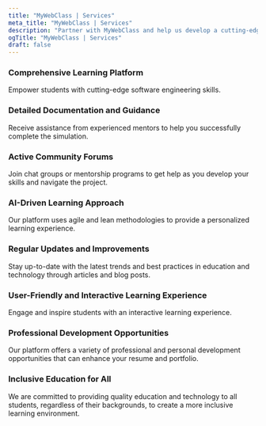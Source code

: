 ```yaml
---
title: "MyWebClass | Services"
meta_title: "MyWebClass | Services"
description: "Partner with MyWebClass and help us develop a cutting-edge platform for AI education, agile, and lean learning. Our team of experts collaborates with partners to create effective and engaging online courses, develop state-of-the-art features and technologies, and achieve our mission of revolutionizing education. Whether your specialty is web development, UX design, content creation, or you're simply passionate about education and technology, we welcome you to join our team. Together, we can make a difference in the lives of learners worldwide!"
ogTitle: "MyWebClass | Services"
draft: false
---
```

<div style={{ display: 'flex', justifyContent: 'space-between', maxWidth: '1000px', margin: '0 auto', padding: '20px' }}>
  <div style={{ backgroundColor: '#f1f1f1', borderRadius: '10px', padding: '20px', width: '22%' }}>
    <h3 style={{ fontSize: '24px', fontWeight: 'bold', marginBottom: '10px' }}>Comprehensive Learning Platform</h3>
    <p style={{ fontSize: '16px', lineHeight: '1.5' }}>Empower students with cutting-edge software engineering skills.</p>
  </div>

  <div style={{ backgroundColor: '#f1f1f1', borderRadius: '10px', padding: '20px', width: '22%' }}>
    <h3 style={{ fontSize: '24px', fontWeight: 'bold', marginBottom: '10px' }}>Detailed Documentation and Guidance</h3>
    <p style={{ fontSize: '16px', lineHeight: '1.5' }}>Receive assistance from experienced mentors to help you successfully complete the simulation.</p>
  </div>

  <div style={{ backgroundColor: '#f1f1f1', borderRadius: '10px', padding: '20px', width: '22%' }}>
    <h3 style={{ fontSize: '24px', fontWeight: 'bold', marginBottom: '10px' }}>Active Community Forums</h3>
    <p style={{ fontSize: '16px', lineHeight: '1.5' }}>Join chat groups or mentorship programs to get help as you develop your skills and navigate the project.</p>
  </div>

  <div style={{ backgroundColor: '#f1f1f1', borderRadius: '10px', padding: '20px', width: '22%' }}>
    <h3 style={{ fontSize: '24px', fontWeight: 'bold', marginBottom: '10px' }}>AI-Driven Learning Approach</h3>
    <p style={{ fontSize: '16px', lineHeight: '1.5' }}>Our platform uses agile and lean methodologies to provide a personalized learning experience.</p>
  </div>
</div>

<div style={{ display: 'flex', justifyContent: 'space-between', maxWidth: '1000px', margin: '0 auto', padding: '20px' }}>
  <div style={{ backgroundColor: '#f1f1f1', borderRadius: '10px', padding: '20px', width: '22%' }}>
    <h3 style={{ fontSize: '24px', fontWeight: 'bold', marginBottom: '10px' }}>Regular Updates and Improvements</h3>
    <p style={{ fontSize: '16px', lineHeight: '1.5' }}>Stay up-to-date with the latest trends and best practices in education and technology through articles and blog posts.</p>
  </div>

  <div style={{ backgroundColor: '#f1f1f1', borderRadius: '10px', padding: '20px', width: '22%' }}>
    <h3 style={{ fontSize: '24px', fontWeight: 'bold', marginBottom: '10px' }}>User-Friendly and Interactive Learning Experience</h3>
    <p style={{ fontSize: '16px', lineHeight: '1.5' }}>Engage and inspire students with an interactive learning experience.</p>
  </div>

 <div style={{ backgroundColor: '#f1f1f1', borderRadius: '10px', padding: '20px', width: '22%' }}>
  <h3 style={{ fontSize: '24px', fontWeight: 'bold', marginBottom: '10px' }}>Professional Development Opportunities</h3>
  <p style={{ fontSize: '16px', lineHeight: '1.5' }}>Our platform offers a variety of professional and personal development opportunities that can enhance your resume and portfolio.</p>
</div>

<div style={{ backgroundColor: '#f1f1f1', borderRadius: '10px', padding: '20px', width: '22%' }}>
  <h3 style={{ fontSize: '24px', fontWeight: 'bold', marginBottom: '10px' }}>Inclusive Education for All</h3>
  <p style={{ fontSize: '16px', lineHeight: '1.5' }}>We are committed to providing quality education and technology to all students, regardless of their backgrounds, to create a more inclusive learning environment.</p>
    </div>
</div>



